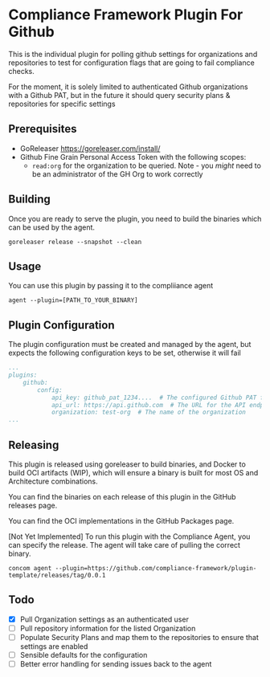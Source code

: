 # Compliance Framework Plugin For Github

This is the individual plugin for polling github settings for organizations and repositories to test for configuration flags that are going to fail compliance checks. 

For the moment, it is solely limited to authenticated Github organizations with a Github PAT, but in the future it should query security plans & repositories for specific settings 

## Prerequisites

* GoReleaser https://goreleaser.com/install/
* Github Fine Grain Personal Access Token with the following scopes:
    * `read:org` for the organization to be queried. Note - you *might* need to be an administrator of the GH Org to work correctly


## Building

Once you are ready to serve the plugin, you need to build the binaries which can be used by the agent.

```shell
goreleaser release --snapshot --clean
```

## Usage

You can use this plugin by passing it to the compliiance agent

```shell
agent --plugin=[PATH_TO_YOUR_BINARY]
```

## Plugin Configuration

The plugin configuration must be created and managed by the agent, but expects the following configuration keys to be set, otherwise it will fail
```yaml
...
plugins:
    github:
        config:
            api_key: github_pat_1234....  # The configured Github PAT for the organization scopes
            api_url: https://api.github.com  # The URL for the API endpoint for GH installations on-premise 
            organization: test-org  # The name of the organization
...
```

## Releasing

This plugin is released using goreleaser to build binaries, and Docker to build OCI artifacts (WIP), which will ensure a binary is built for most OS and Architecture combinations.

You can find the binaries on each release of this plugin in the GitHub releases page.

You can find the OCI implementations in the GitHub Packages page.

[Not Yet Implemented] To run this plugin with the Compliance Agent, you can specify the release. The agent will take care of pulling the correct binary.

```shell
concom agent --plugin=https://github.com/compliance-framework/plugin-template/releases/tag/0.0.1
```

## Todo

- [X] Pull Organization settings as an authenticated user 
- [ ] Pull repository information for the listed Organization
- [ ] Populate Security Plans and map them to the repositories to ensure that settings are enabled
- [ ] Sensible defaults for the configuration
- [ ] Better error handling for sending issues back to the agent